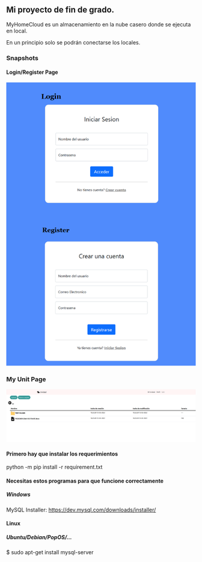 ## Mi proyecto de fin de grado.
MyHomeCloud es un almacenamiento en la nube casero donde se ejecuta en local.

En un principio solo se podrán conectarse los locales.

### Snapshots
#### Login/Register Page
![Login](static/img/login-demo.png)

### My Unit Page
![Unit Page](static/img/demo-1.png)

#### Primero hay que instalar los requerimientos
python -m pip install -r requirement.txt

#### Necesitas estos programas para que funcione correctamente
##### Windows
MySQL Installer: https://dev.mysql.com/downloads/installer/

#### Linux
##### Ubuntu/Debian/PopOS/...
$ sudo apt-get install mysql-server

